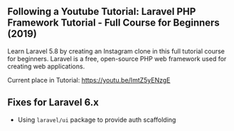 ## Following a Youtube Tutorial: Laravel PHP Framework Tutorial - Full Course for Beginners (2019)

Learn Laravel 5.8 by creating an Instagram clone in this full tutorial course for beginners. Laravel is a free, open-source PHP web framework used for creating web applications.

Current place in Tutorial: https://youtu.be/ImtZ5yENzgE

## Fixes for Laravel 6.x

* Using `laravel/ui` package to provide auth scaffolding
